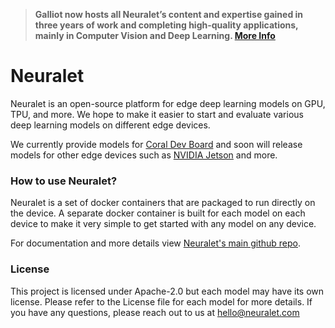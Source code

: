 > **Galliot now hosts all Neuralet’s content and expertise gained in three years of work and completing high-quality applications, mainly in Computer Vision and Deep Learning. [More Info](https://galliot.us/blog/neuralet-migrated-to-galliot/)**

# Neuralet #

Neuralet is an open-source platform for edge deep learning models on GPU, TPU, and more. We hope to make it easier to start and evaluate various deep learning models on different edge devices.

We currently provide models for [Coral Dev Board](https://coral.ai/products/dev-board/) and soon will release models for other edge devices such as [NVIDIA Jetson](https://developer.nvidia.com/embedded/jetson-nano-developer-kit) and more.

### How to use Neuralet? ###

Neuralet is a set of docker containers that are packaged to run directly on the device. A separate docker container is built for each model on each device to make it very simple to get started with any model on any device.

For documentation and more details view [Neuralet's main github repo](https://github.com/neuralet/neuralet).

### License ###
This project is licensed under Apache-2.0 but each model may have its own license. Please refer to the License file for each model for more details. If you have any questions, please reach out to us at hello@neuralet.com

